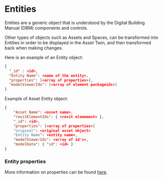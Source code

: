 # Entities
Entities are a generic object that is understood by the Digital Building Manual (DBM) components and controls. 

Other types of objects such as Assets and Spaces, can be transformed into Entities in order to be displayed in the Asset Twin, and then transformed back when making changes.

Here is an example of an Entity object:
```json
{
  "_id" : <id>,
  "Entity Name": <name of the entity>,
  "properties": [<array of properties>],
  "modelViewerIds": [<array of element packageids>]
}
```
<!---  NOTE Is the below required? NOTE -->
Example of Asset Entity object:
```json
{
    "Asset Name": <asset name>,
    "revitElementIds": { <revit elemement> },
    "_id": <id>,
    "properties": [<array of properties>]
    "original": <original asset object>
    "Entity Name": <entity name>,
    "modelViewerIds": <array of id's>,
    "modelData": { "id": <id> }
}
```
### Entity properties
More information on properties can be found [here](./properties.md).